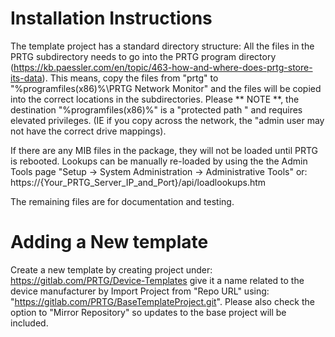 Installation Instructions
=========================

The template project has a standard directory structure:
All the files in the PRTG subdirectory needs to go into the PRTG program directory
(https://kb.paessler.com/en/topic/463-how-and-where-does-prtg-store-its-data).
This means, copy the files from "prtg" to "%programfiles(x86)%\PRTG Network Monitor" and the 
files will be copied into the correct locations in the subdirectories. 
Please ** NOTE **, the destination "%programfiles(x86)%" is a "protected path " and requires elevated privileges.
(IE if you copy across the network, the "admin user may not have the correct drive mappings).

If there are any MIB files in the package, they will not be loaded until PRTG is rebooted.
Lookups can be manually re-loaded by using the the Admin Tools page "Setup -> System Administration -> Administrative Tools"
or: https://{Your_PRTG_Server_IP_and_Port}/api/loadlookups.htm

The remaining files are for documentation and testing.


Adding a New template
=======================
Create a new template by creating project under:
https://gitlab.com/PRTG/Device-Templates
give it a name related to the device manufacturer by Import Project from "Repo URL"
using: "https://gitlab.com/PRTG/BaseTemplateProject.git".
Please also check the option to "Mirror Repository" so updates to the base project will be included.

